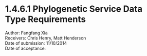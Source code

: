 # 1.4.6.1 Phylogenetic Service Data Type Requirements

Author: Fangfang Xia  
Receivers: Chris Henry, Matt Henderson  
Date of submission: 11/10/2014  
Date of acceptance:   


